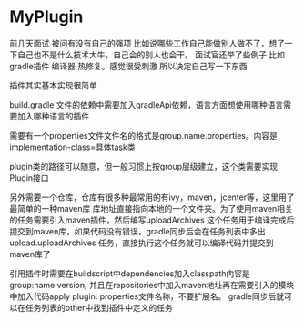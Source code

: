 # MyPlugin

前几天面试 被问有没有自己的强项 比如说哪些工作自己能做别人做不了，想了一下自己也不是什么技术大牛，自己会的别人也会干。
面试官还举了些例子 比如 gradle插件 编译器 热修复。感觉很受刺激 所以决定自己写一下东西

插件其实基本实现很简单

build.gradle 文件的依赖中需要加入gradleApi依赖，语言方面想使用哪种语言需要加入哪种语言的插件


需要有一个properties文件文件名的格式是group.name.properties。内容是implementation-class=具体task类


plugin类的路径可以随意，但一般习惯上按group层级建立，这个类需要实现Plugin接口

另外需要一个仓库，仓库有很多种最常用的有ivy，maven，jcenter等，这里用了最简单的一种maven库
库地址直接指向本地的一个文件夹。为了使用maven相关的任务需要引入maven插件，然后编写uploadArchives
这个任务用于编译完成后提交到maven库，如果代码没有错误，gradle同步后会在任务列表中多出upload.uploadArchives
任务，直接执行这个任务就可以编译代码并提交到maven库了


引用插件时需要在buildscript中dependencies加入classpath内容是group:name:version,
并且在repositories中加入maven地址再在需要引入的模块中加入代码apply plugin: properties文件名称，不要扩展名。
gradle同步后就可以在任务列表的other中找到插件中定义的任务